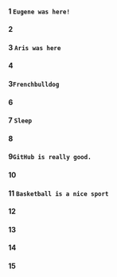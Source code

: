 #### 1 `Eugene was here!`
#### 2
#### 3 `Aris was here`
#### 4
#### 3`Frenchbulldog`
#### 6
#### 7 `Sleep `
#### 8
#### 9`GitHub is really good.`
#### 10
#### 11 `Basketball is a nice sport`
#### 12
#### 13
#### 14
#### 15